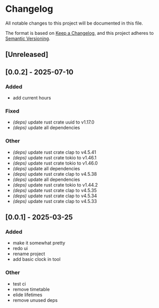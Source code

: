 # Changelog
All notable changes to this project will be documented in this file.

The format is based on [Keep a Changelog](https://keepachangelog.com/en/1.0.0/),
and this project adheres to [Semantic Versioning](https://semver.org/spec/v2.0.0.html).

## [Unreleased]

## [0.0.2] - 2025-07-10

### Added
- add current hours

### Fixed
- *(deps)* update rust crate uuid to v1.17.0
- *(deps)* update all dependencies

### Other
- *(deps)* update rust crate clap to v4.5.41
- *(deps)* update rust crate tokio to v1.46.1
- *(deps)* update rust crate tokio to v1.46.0
- *(deps)* update all dependencies
- *(deps)* update rust crate clap to v4.5.38
- *(deps)* update all dependencies
- *(deps)* update rust crate tokio to v1.44.2
- *(deps)* update rust crate clap to v4.5.35
- *(deps)* update rust crate clap to v4.5.34
- *(deps)* update rust crate clap to v4.5.33

## [0.0.1] - 2025-03-25

### Added
- make it somewhat pretty
- redo ui
- rename project
- add basic clock in tool

### Other
- test ci
- remove timetable
- elide lifetimes
- remove unused deps
